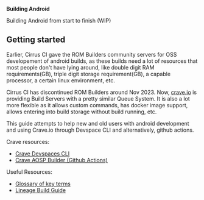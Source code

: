 <strong>Building Android</strong>

Building Android from start to finish (WIP)

## Getting started

Earlier, Cirrus CI gave the ROM Builders community servers for OSS developement of android builds, as these builds need a lot of resources that most people don't have lying around, like double digit RAM requirements(GB), triple digit storage requirement(GB), a capable processor, a certain linux environment, etc. 

Cirrus CI has discontinued ROM Builders around Nov 2023. Now, [crave.io](https://crave.io) is providing Build Servers with a pretty similar Queue System. It is also a lot more flexible as it allows custom commands, has docker image support, allows entering into build storage without build running, etc.

This guide attempts to help new and old users with android development and using Crave.io through Devspace CLI and alternatively, github actions.

Crave resources:
- [Crave Devspaces
  CLI](/wiki/Crave_Devspace)
- [Crave AOSP
  Builder (Github Actions)](https://github.com/sounddrill31/crave_aosp_builder)

Useful Resources:
- [Glossary of key
  terms](/wiki/Glossary)
- [Lineage Build Guide](https://wiki.lineageos.org/devices/bacon/build)

